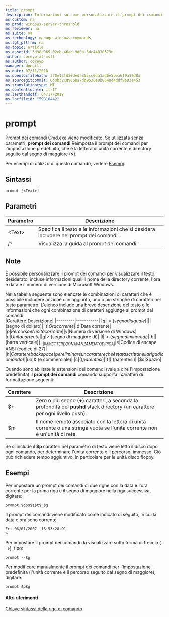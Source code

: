 ```yaml
---
title: prompt
description: Informazioni su come personalizzare il prompt dei comandi.
ms.custom: na
ms.prod: windows-server-threshold
ms.reviewer: na
ms.suite: na
ms.technology: manage-windows-commands
ms.tgt_pltfrm: na
ms.topic: article
ms.assetid: 3d98e965-02eb-46ad-9d0a-5dc44830373e
author: coreyp-at-msft
ms.author: coreyp
manager: dongill
ms.date: 07/11/2018
ms.openlocfilehash: 320e12fd30deda30ccc0da1ad6e5bea6f9a19d8a
ms.sourcegitcommit: 0d0b32c8986ba7db9536e0b8648d4ddf9b03e452
ms.translationtype: MT
ms.contentlocale: it-IT
ms.lasthandoff: 04/17/2019
ms.locfileid: "59818442"
---
```

# <a name="prompt"></a>prompt



Prompt dei comandi Cmd.exe viene modificato. Se utilizzata senza parametri, **prompt dei comandi** Reimposta il prompt dei comandi per l'impostazione predefinita, che è la lettera di unità corrente e directory seguito dal segno di maggiore (**>**).

Per esempi di utilizzo di questo comando, vedere [Esempi](#BKMK_examples).

## <a name="syntax"></a>Sintassi

```
prompt [<Text>]
```

## <a name="parameters"></a>Parametri

|Parametro|Descrizione|
|---------|-----------|
|\<Text>|Specifica il testo e le informazioni che si desidera includere nel prompt dei comandi.|
|/?|Visualizza la guida al prompt dei comandi.|

## <a name="remarks"></a>Note

È possibile personalizzare il prompt dei comandi per visualizzare il testo desiderato, incluse informazioni quali il nome della directory corrente, l'ora e data e il numero di versione di Microsoft Windows.

Nella tabella seguente sono elencate le combinazioni di caratteri che è possibile includere anziché o in aggiunta, uno o più stringhe di caratteri nel *testo* parametro. L'elenco include una breve descrizione del testo o le informazioni che ogni combinazione di caratteri aggiunge al prompt dei comandi.  
|Carattere|Descrizione|
|---------|-----------|
|$q|= (segno di uguale)|
|$$|$ (segno di dollaro)|
|$t|Ora corrente|
|$d|Data corrente|
|$p|Percorso e l'unità corrente|
|$v|Numero di versione di Windows|
|$n|Unità corrente|
|$g|> (segno di maggiore di)|
|$l|< (segno di minore di)|
|$b|| (barra verticale)|
|$_|IMMETTERE CON AVANZAMENTO DI RIGA|
|$e|Codice di escape ANSI (codice di 27)|
|$h|Carattere backspace (per eliminare un carattere che è stata scritta nella riga di comando)|
|$un|& (e commerciale)|
|$c|((parentesi)|
|$f|) (parentesi)|
|$s|Spazio|

Quando sono abilitate le estensioni dei comandi (vale a dire l'impostazione predefinita) il **prompt dei comandi** comando supporta i caratteri di formattazione seguenti:  

|Carattere|Descrizione|
|---------|-----------|
|$+|Zero o più segno (**+**) caratteri, a seconda la profondità del **pushd** stack directory (un carattere per ogni livello push).|
|$m|Il nome remoto associato con la lettera di unità corrente o una stringa vuota se l'unità corrente non è un'unità di rete.|

Se si include il **$p** caratteri nel parametro di testo viene letto il disco dopo ogni comando, per determinare l'unità corrente e il percorso, immesso. Ciò può richiedere tempo aggiuntivo, in particolare per le unità disco floppy.

## <a name="BKMK_examples"></a>Esempi

Per impostare un prompt dei comandi di due righe con la data e l'ora corrente per la prima riga e il segno di maggiore nella riga successiva, digitare:
```
prompt $d$s$s$t$_$g 
```
Il prompt dei comandi viene modificato come indicato di seguito, in cui la data e ora sono corrente:
```
Fri 06/01/2007  13:53:28.91
>
```
Per impostare il prompt dei comandi da visualizzare sotto forma di freccia (`-->`), tipo:
```
prompt --$g
```
Per modificare manualmente il prompt dei comandi per l'impostazione predefinita (l'unità corrente e il percorso seguito dal segno di maggiore), digitare:
```
prompt $p$g
```

#### <a name="additional-references"></a>Altri riferimenti

[Chiave sintassi della riga di comando](command-line-syntax-key.md)